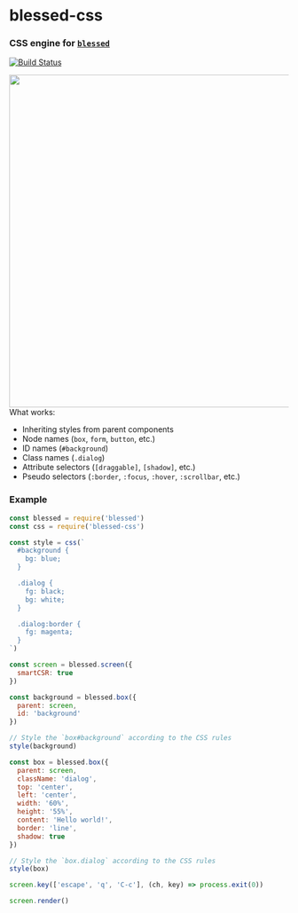 blessed-css
===========
### CSS engine for [`blessed`][blessed]
[![Build Status](https://github.com/TooTallNate/blessed-css/workflows/Node%20CI/badge.svg)](https://github.com/TooTallNate/blessed-css/actions?workflow=Node+CI)

<img align="right" width="600" src="https://user-images.githubusercontent.com/71256/34500365-483b1506-efbf-11e7-8c7c-fa9b130e707b.png">

```css
#background {
  bg: blue;
}

box {
  fg: black;
  bg: white;
}

box:border {
  fg: magenta;
}
```

What works:

- Inheriting styles from parent components
- Node names (`box`, `form`, `button`, etc.)
- ID names (`#background`)
- Class names (`.dialog`)
- Attribute selectors (`[draggable]`, `[shadow]`, etc.)
- Pseudo selectors (`:border`, `:focus`, `:hover`, `:scrollbar`, etc.)

### Example

```js
const blessed = require('blessed')
const css = require('blessed-css')

const style = css(`
  #background {
    bg: blue;
  }

  .dialog {
    fg: black;
    bg: white;
  }

  .dialog:border {
    fg: magenta;
  }
`)

const screen = blessed.screen({
  smartCSR: true
})

const background = blessed.box({
  parent: screen,
  id: 'background'
})

// Style the `box#background` according to the CSS rules
style(background)

const box = blessed.box({
  parent: screen,
  className: 'dialog',
  top: 'center',
  left: 'center',
  width: '60%',
  height: '55%',
  content: 'Hello world!',
  border: 'line',
  shadow: true
})

// Style the `box.dialog` according to the CSS rules
style(box)

screen.key(['escape', 'q', 'C-c'], (ch, key) => process.exit(0))

screen.render()
```

[blessed]: https://github.com/chjj/blessed
